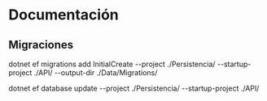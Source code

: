 # Documentación

## Migraciones
dotnet ef migrations add InitialCreate --project ./Persistencia/ --startup-project ./API/ --output-dir ./Data/Migrations/

dotnet ef database update --project ./Persistencia/ --startup-project ./API/